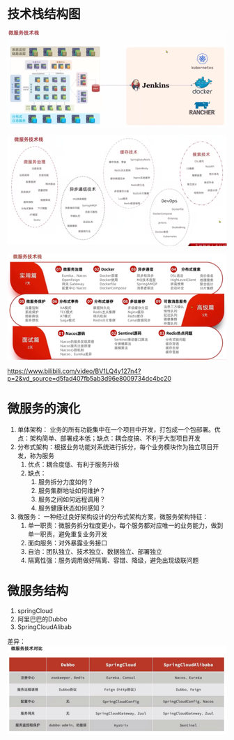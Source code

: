 # 技术栈结构图
![1681174784584](image/微服务技术栈/1681174784584.png)

![1681174848889](image/微服务技术栈/1681174848889.png)

![1681174887017](image/微服务技术栈/1681174887017.png)

https://www.bilibili.com/video/BV1LQ4y127n4?p=2&vd_source=d5fad407fb5ab3d96e8009734dc4bc20

# 微服务的演化

1. 单体架构： 业务的所有功能集中在一个项目中开发，打包成一个包部署。优点：架构简单、部署成本低；缺点：耦合度搞、不利于大型项目开发
2. 分布式架构：根据业务功能对系统进行拆分，每个业务模块作为独立项目开发，称为服务
   1. 优点：耦合度低、有利于服务升级
   2. 缺点：
      1. 服务拆分力度如何？
      2. 服务集群地址如何维护？
      3. 服务之间如何远程调用？
      4. 服务健康状态如何感知？
3. 微服务： 一种经过良好架构设计的分布式架构方案，微服务架构特征：
   1. 单一职责：微服务拆分粒度更小，每个服务都对应唯一的业务能力，做到单一职责，避免重复业务开发
   2. 面向服务：对外暴露业务接口
   3. 自治：团队独立、技术独立、数据独立、部署独立
   4. 隔离性强：服务调用做好隔离、容错、降级，避免出现级联问题

# 微服务结构

1. springCloud
2. 阿里巴巴的Dubbo
3. SpringCloudAlibab

差异：
![1681175956817](image/1.微服务技术栈/1681175956817.png)


